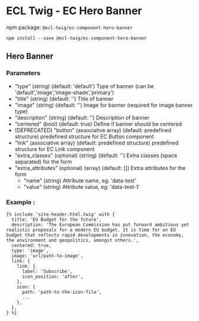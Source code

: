 # ECL Twig - EC Hero Banner

npm package: `@ecl-twig/ec-component-hero-banner`

```shell
npm install --save @ecl-twig/ec-component-hero-banner
```

## Hero Banner

### Parameters

- "type" (string) (default: 'default') Type of banner (can be 'default','image','image-shade','primary')
- "title" (string) (default: '') Title of banner
- "image" (string) (default: '') Image for banner (required for image banner type)
- "description" (string) (default: '') Description of banner
- "centered" (bool) (default: true) Define if banner should be centered
- [DEPRECATED] "button" (associative array) (default: predefined structure) predefined structure for EC Button component
- "link" (associative array) (default: predefined structure) predefined structure for EC Link component
- "extra_classes" (optional) (string) (default: '') Extra classes (space separated) for the form
- "extra_attributes" (optional) (array) (default: []) Extra attributes for the form
  - "name" (string) Attribute name, eg. 'data-test'
  - "value" (string) Attribute value, eg: 'data-test-1'

### Example :

<!-- prettier-ignore -->
```twig
{% include 'site-header.html.twig' with {  
  title: 'EU Budget for the future',  
  description: 'The European Commission has put forward ambitious yet realistic proposals for a modern EU budget. It is time for an EU budget that reflects rapid developments in innovation, the economy, the environment and geopolitics, amongst others.',  
  centered: true,  
  type: 'image',  
  image: 'url/path-to-image',  
  link: {  
    link: {  
      label: 'Subscribe',  
      icon_position: 'after',  
    },  
    icon: {  
      path: 'path-to-the-icon-file',  
      ...  
    },  
  },  
} %}
```
